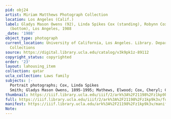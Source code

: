 ```yaml
---
pid: obj24
artist: Miriam Matthews Photograph Collection
location: Los Angeles (Calif.)
label: Gladys Mason Owens (92), Linda Spikes Cox (standing), Robynn Cox, Cheryl Cox
  (bottom), Los Angeles, 1988
_date: '1988'
object_type: photograph
current_location: University of California, Los Angeles. Library. Department of Special
  Collections
source: https://digital.library.ucla.edu/catalog/v3k9pk1z-89112
copyright_status: copyrighted
order: '23'
layout: lahousing_item
collection: qatar
ucla_collection: Laws family
subjects: |-
  Portrait photographs; Cox, Linda Spikes
  Smith; Gladys Mason Owens, 1895-1995; Mathews, Elwood; Cox, Cheryl; Cox, Robynn; African Americans—History | Laws Family
thumbnail: https://iiif.library.ucla.edu/iiif/2/ark%3A%2F21198%2Fz1kp9k3v/full/250,/0/default.jpg
full: https://iiif.library.ucla.edu/iiif/2/ark%3A%2F21198%2Fz1kp9k3v/full/full/0/default.jpg
manifest: https://iiif.library.ucla.edu/ark%3A%2F21198%2Fz1kp9k3v/manifest
Note: 
---
```

